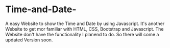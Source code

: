 # Time-and-Date-
A easy Website to show the Time and Date by using Javascript.
It's another Website to get mor familiar with HTML, CSS, Bootstrap and Javascript. The Website don't have the functionality I planend to do. So there will come a updated Version soon.
